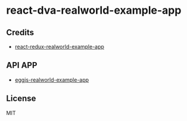 # react-dva-realworld-example-app

## Credits

* [react-redux-realworld-example-app](https://github.com/gothinkster/react-redux-realworld-example-app)

## API APP

* [eggjs-realworld-example-app](https://github.com/eggjs-community/eggjs-realworld-example-app)

## License

MIT
